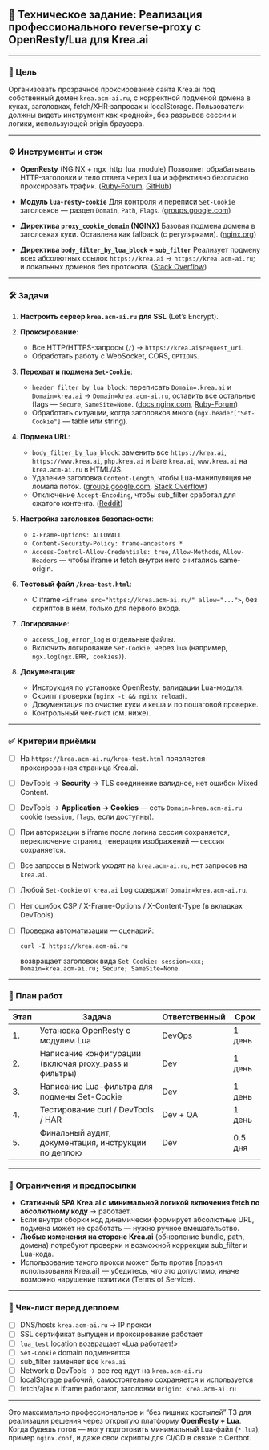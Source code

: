## 📄 Техническое задание: Реализация профессионального reverse‑proxy с OpenResty/Lua для Krea.ai

---

### 🎯 Цель

Организовать прозрачное проксирование сайта Krea.ai под собственный домен `krea.acm‑ai.ru`, с корректной подменой домена в куках, заголовках, fetch/XHR‑запросах и localStorage. Пользователи должны видеть инструмент как «родной», без разрывов сессии и логики, использующей origin браузера.

---

### ⚙️ Инструменты и стэк

* **OpenResty** (NGINX + ngx\_http\_lua\_module)
  Позволяет обрабатывать HTTP-заголовки и тело ответа через Lua и эффективно безопасно проксировать трафик. ([Ruby-Forum][1], [GitHub][2])

* **Модуль `lua-resty-cookie`**
  Для контроля и переписи `Set-Cookie` заголовков — раздел `Domain`, `Path`, `Flags`. ([groups.google.com][3])

* **Директива `proxy_cookie_domain` (NGINX)**
  Базовая подмена домена в заголовках куки. Оставлена как fallback (с регулярками). ([nginx.org][4])

* **Директива `body_filter_by_lua_block` + `sub_filter`**
  Реализует подмену всех абсолютных ссылок `https://krea.ai` → `https://krea.acm‑ai.ru`; и локальных доменов без протокола. ([Stack Overflow][5])

---

### 🛠 Задачи

1. **Настроить сервер `krea.acm‑ai.ru` для SSL** (Let’s Encrypt).
2. **Проксирование**:

   * Все HTTP/HTTPS-запросы (`/`) → `https://krea.ai$request_uri`.
   * Обработать работу с WebSocket, CORS, `OPTIONS`.
3. **Перехват и подмена `Set-Cookie`**:

   * `header_filter_by_lua_block`: переписать `Domain=.krea.ai` и `Domain=krea.ai` → `Domain=krea.acm‑ai.ru`, оставить все остальные flags — `Secure`, `SameSite=None`. ([docs.nginx.com][6], [Ruby-Forum][1])
   * Обработать ситуации, когда заголовков много (`ngx.header["Set-Cookie"]` — table или string).
4. **Подмена URL**:

   * `body_filter_by_lua_block`: заменить все `https://krea.ai`, `https://www.krea.ai`, `php.krea.ai` и bare `krea.ai`, `www.krea.ai` на `krea.acm‑ai.ru` в HTML/JS.
   * Удаление заголовка `Content-Length`, чтобы Lua-манипуляция не ломала поток. ([groups.google.com][3], [Stack Overflow][7])
   * Отключение `Accept-Encoding`, чтобы sub\_filter сработал для сжатого контента. ([Reddit][8])
5. **Настройка заголовков безопасности**:

   * `X-Frame-Options: ALLOWALL`
   * `Content-Security-Policy: frame-ancestors *`
   * `Access-Control-Allow-Credentials: true`, `Allow-Methods`, `Allow-Headers` — чтобы iframe и fetch внутри него считались same-origin.
6. **Тестовый файл `/krea-test.html`**:

   * С iframe `<iframe src="https://krea.acm‑ai.ru/" allow="...">`, без скриптов в нём, только для первого входа.
7. **Логирование**:

   * `access_log`, `error_log` в отдельные файлы.
   * Включить логирование `Set-Cookie`, через `lua` (например, `ngx.log(ngx.ERR, cookies)`).
8. **Документация**:

   * Инструкция по установке OpenResty, валидации Lua-модуля.
   * Скрипт проверки (`nginx -t && nginx reload`).
   * Документация по очистке куки и кеша и по пошаговой проверке.
   * Контрольный чек-лист (см. ниже).

---

### ✅ Критерии приёмки

* [ ] На `https://krea.acm‑ai.ru/krea-test.html` появляется проксированная страница Krea.ai.
* [ ] DevTools → **Security** → TLS соединение валидное, нет ошибок Mixed Content.
* [ ] DevTools → **Application → Cookies** — есть `Domain=krea.acm‑ai.ru` cookie (`session`, `flags`, если доступны).
* [ ] При авторизации в iframe после логина сессия сохраняется, переключение страниц, генерация изображений — сессия сохраняется.
* [ ] Все запросы в Network уходят на `krea.acm‑ai.ru`, нет запросов на `krea.ai`.
* [ ] Любой `Set-Cookie` от `krea.ai` Log содержит `Domain=krea.acm‑ai.ru`.
* [ ] Нет ошибок CSP / X-Frame-Options / X-Content-Type (в вкладках DevTools).
* [ ] Проверка автоматизации — сценарий:

  ```
  curl -I https://krea.acm-ai.ru
  ```

  возвращает заголовок вида `Set-Cookie: session=xxx; Domain=krea.acm-ai.ru; Secure; SameSite=None`

---

### 📆 План работ

| Этап | Задача                                                 | Ответственный | Срок    |
| ---- | ------------------------------------------------------ | ------------- | ------- |
| 1.   | Установка OpenResty с модулем Lua                      | DevOps        | 1 день  |
| 2.   | Написание конфигурации (включая proxy\_pass и фильтры) | Dev           | 1 день  |
| 3.   | Написание Lua-фильтра для подмены Set-Cookie           | Dev           | 1 день  |
| 4.   | Тестирование curl / DevTools / HAR                     | Dev + QA      | 1 день  |
| 5.   | Финальный аудит, документация, инструкции по деплою    | Dev           | 0.5 дня |

---

### 💬 Ограничения и предпосылки

* **Статичный SPA Krea.ai с минимальной логикой включения fetch по абсолютному коду** → работает.
* Если внутри сборки код динамически формирует абсолютные URL, подмена может не сработать — нужно ручное вмешательство.
* **Любые изменения на стороне Krea.ai** (обновление bundle, path, домена) потребуют проверки и возможной коррекции sub\_filter и Lua-кода.
* Использование такого прокси может быть против \[правил использования Krea.ai] — убедитесь, что это допустимо, иначе возможно нарушение политики (Terms of Service).

---

### 🧾 Чек-лист перед деплоем

* [ ] DNS/hosts `krea.acm‑ai.ru` → IP прокси
* [ ] SSL сертификат выпущен и проксирование работает
* [ ] `lua_test` location возвращает «Lua работает!»
* [ ] `Set-Cookie` domain подменяется
* [ ] sub\_filter заменяет все `krea.ai`
* [ ] Network в DevTools → все req идут на `krea.acm‑ai.ru`
* [ ] localStorage рабочий, самостоятельно сохраняется и используется
* [ ] fetch/ajax в iframe работают, заголовки `Origin: krea.acm‑ai.ru`

---

Это максимально профессиональное и “без лишних костылей” ТЗ для реализации решения через открытую платформу **OpenResty + Lua**.
Когда будешь готов — могу подготовить минимальный Lua-файл (`*.lua`), пример `nginx.conf`, и даже свои скрипты для CI/CD в связке с Certbot.

[1]: https://www.ruby-forum.com/t/rewriting-the-domain-part-of-set-cookie-in-a-proxy-pass/208025?utm_source=chatgpt.com "Rewriting the domain part of Set-Cookie in a proxy_pass"
[2]: https://github.com/openresty/lua-nginx-module?utm_source=chatgpt.com "openresty/lua-nginx-module: Embed the Power of Lua into ..."
[3]: https://groups.google.com/g/openresty-en/c/bvSGNSCP7tI?utm_source=chatgpt.com "Nginx Lua set-cookie header overwriting / removing any ..."
[4]: https://nginx.org/en/docs/http/ngx_http_proxy_module.html?utm_source=chatgpt.com "Module ngx_http_proxy_module"
[5]: https://stackoverflow.com/questions/72710633/fixing-nginx-sub-filter?utm_source=chatgpt.com "Fixing nginx sub_filter?"
[6]: https://docs.nginx.com/nginx/admin-guide/web-server/web-server/?utm_source=chatgpt.com "Configuring NGINX and NGINX Plus as a Web Server"
[7]: https://stackoverflow.com/questions/45356766/how-to-change-content-length-in-body-filter-by-lua-in-openresty?utm_source=chatgpt.com "How to change Content-length in body_filter_by_lua* in ..."
[8]: https://www.reddit.com/r/nginx/comments/j13wfk/proxy_pass_sub_filter_and_contentencoding_deflate/?utm_source=chatgpt.com "proxy_pass, sub_filter and \"Content-Encoding: deflate\""
